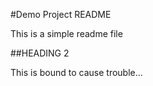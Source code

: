 #Demo Project README

This is a simple readme file

##HEADING 2


This is bound to cause trouble...
